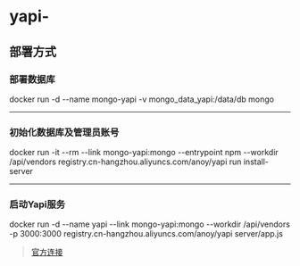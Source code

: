 # yapi- 

## 部署方式

### 部署数据库

docker run -d --name mongo-yapi -v mongo_data_yapi:/data/db mongo

---

### 初始化数据库及管理员账号

docker run -it --rm   --link mongo-yapi:mongo   --entrypoint npm   --workdir /api/vendors   registry.cn-hangzhou.aliyuncs.com/anoy/yapi   run install-server

---

### 启动Yapi服务

docker run -d   --name yapi   --link mongo-yapi:mongo   --workdir /api/vendors   -p 3000:3000   registry.cn-hangzhou.aliyuncs.com/anoy/yapi   server/app.js


> [官方连接](https://github.com/YMFE/yapi)
